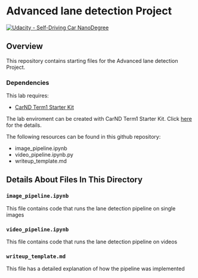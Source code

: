 # Advanced lane detection Project

[![Udacity - Self-Driving Car NanoDegree](https://s3.amazonaws.com/udacity-sdc/github/shield-carnd.svg)](http://www.udacity.com/drive)

Overview
---
This repository contains starting files for the Advanced lane detection Project.



### Dependencies
This lab requires:

* [CarND Term1 Starter Kit](https://github.com/udacity/CarND-Term1-Starter-Kit)

The lab enviroment can be created with CarND Term1 Starter Kit. Click [here](https://github.com/udacity/CarND-Term1-Starter-Kit/blob/master/README.md) for the details.

The following resources can be found in this github repository:
* image_pipeline.ipynb
* video_pipeline.ipynb.py
* writeup_template.md


## Details About Files In This Directory

### `image_pipeline.ipynb`

This file contains code that runs the lane detection pipeline on single images

### `video_pipeline.ipynb`

This file contains code that runs the lane detection pipeline on videos


### `writeup_template.md`

This file has a detailed explanation of how the pipeline was implemented


